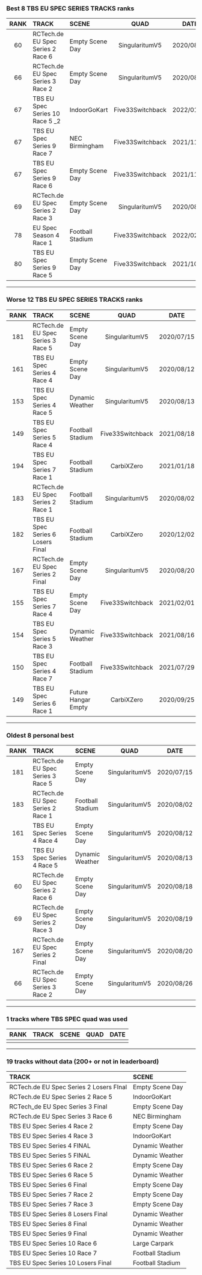 ### Best 8 TBS EU SPEC SERIES TRACKS ranks
|RANK|TRACK|SCENE|QUAD|DATE|
|:---:|:---|:---|:---:|:---:|
|60|RCTech.de EU Spec Series 2 Race 6|Empty Scene Day|SingularitumV5|2020/08/18|
|66|RCTech.de EU Spec Series 3 Race 2|Empty Scene Day|SingularitumV5|2020/08/26|
|67|TBS EU Spec Series 10 Race 5 _2|IndoorGoKart|Five33Switchback|2022/01/23|
|67|TBS EU Spec Series 9 Race 7|NEC Birmingham|Five33Switchback|2021/11/14|
|67|TBS EU Spec Series 9 Race 6|Empty Scene Day|Five33Switchback|2021/11/04|
|69|RCTech.de EU Spec Series 2 Race 3|Empty Scene Day|SingularitumV5|2020/08/19|
|78|EU Spec Season 4 Race 1|Football Stadium|Five33Switchback|2022/02/13|
|80|TBS EU Spec Series 9 Race 5|Empty Scene Day|Five33Switchback|2021/10/24|
---
### Worse 12 TBS EU SPEC SERIES TRACKS ranks
|RANK|TRACK|SCENE|QUAD|DATE|
|:---:|:---|:---|:---:|:---:|
|181|RCTech.de EU Spec Series 3 Race 5|Empty Scene Day|SingularitumV5|2020/07/15|
|161|TBS EU Spec Series 4 Race 4|Empty Scene Day|SingularitumV5|2020/08/12|
|153|TBS EU Spec Series 4 Race 5|Dynamic Weather|SingularitumV5|2020/08/13|
|149|TBS EU Spec Series 5 Race 4|Football Stadium|Five33Switchback|2021/08/18|
|194|TBS EU Spec Series 7 Race 1|Football Stadium|CarbiXZero|2021/01/18|
|183|RCTech.de EU Spec Series 2 Race 1|Football Stadium|SingularitumV5|2020/08/02|
|182|TBS EU Spec Series 6 Losers Final|Football Stadium|CarbiXZero|2020/12/02|
|167|RCTech.de EU Spec Series 2 Final|Empty Scene Day|SingularitumV5|2020/08/20|
|155|TBS EU Spec Series 7 Race 4|Empty Scene Day|Five33Switchback|2021/02/01|
|154|TBS EU Spec Series 5 Race 3|Dynamic Weather|Five33Switchback|2021/08/16|
|150|TBS EU Spec Series 4 Race 7|Football Stadium|Five33Switchback|2021/07/29|
|149|TBS EU Spec Series 6 Race 1|Future Hangar Empty|CarbiXZero|2020/09/25|
---
### Oldest 8 personal best
|RANK|TRACK|SCENE|QUAD|DATE|
|:---:|:---|:---|:---:|:---:|
|181|RCTech.de EU Spec Series 3 Race 5|Empty Scene Day|SingularitumV5|2020/07/15|
|183|RCTech.de EU Spec Series 2 Race 1|Football Stadium|SingularitumV5|2020/08/02|
|161|TBS EU Spec Series 4 Race 4|Empty Scene Day|SingularitumV5|2020/08/12|
|153|TBS EU Spec Series 4 Race 5|Dynamic Weather|SingularitumV5|2020/08/13|
|60|RCTech.de EU Spec Series 2 Race 6|Empty Scene Day|SingularitumV5|2020/08/18|
|69|RCTech.de EU Spec Series 2 Race 3|Empty Scene Day|SingularitumV5|2020/08/19|
|167|RCTech.de EU Spec Series 2 Final|Empty Scene Day|SingularitumV5|2020/08/20|
|66|RCTech.de EU Spec Series 3 Race 2|Empty Scene Day|SingularitumV5|2020/08/26|
---
### 1 tracks where TBS SPEC quad was used
|RANK|TRACK|SCENE|QUAD|DATE|
|:---:|:---|:---|:---:|:---:|
||||||
---
### 19 tracks without data (200+ or not in leaderboard)
|TRACK|SCENE|
|:---|:---|
|RCTech.de EU Spec Series 2 Losers FInal|Empty Scene Day|
|RCTech.de EU Spec Series 2 Race 5|IndoorGoKart|
|RCTech_de EU Spec Series 3 Final|Empty Scene Day|
|RCTech.de EU Spec Series 3 Race 6|NEC Birmingham|
|TBS EU Spec Series 4 Race 2|Empty Scene Day|
|TBS EU Spec Series 4 Race 3|IndoorGoKart|
|TBS EU Spec Series 4 FINAL|Dynamic Weather|
|TBS EU Spec Series 5 FINAL|Dynamic Weather|
|TBS EU Spec Series 6 Race 2|Empty Scene Day|
|TBS EU Spec Series 6 Race 5|Dynamic Weather|
|TBS EU Spec Series 6 Final|Empty Scene Day|
|TBS EU Spec Series 7 Race 2|Empty Scene Day|
|TBS EU Spec Series 7 Race 3|Empty Scene Day|
|TBS EU Spec Series 8 Losers Final|Dynamic Weather|
|TBS EU Spec Series 8 Final|Dynamic Weather|
|TBS EU Spec Series 9 Final|Dynamic Weather|
|TBS EU Spec Series 10 Race 6|Large Carpark|
|TBS EU Spec Series 10 Race 7|Football Stadium|
|TBS EU Spec Series 10 Losers Final|Football Stadium|
